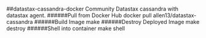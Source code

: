 ##datastax-cassandra-docker
Community Datastax cassandra with datastax agent.
######Pull from Docker Hub
    docker pull allen13/datastax-cassandra
######Build Image
    make
######Destroy Deployed Image
    make destroy
######Shell into container
    make shell
